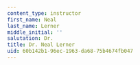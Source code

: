 ```yaml
---
content_type: instructor
first_name: Neal
last_name: Lerner
middle_initial: ''
salutation: Dr.
title: Dr. Neal Lerner
uid: 60b142b1-96ec-1963-da68-75b4674fb047
---
```

